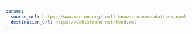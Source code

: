 ```yaml
---
params:
  source_url: https://www.manton.org/.well-known/recommendations.opml
  destination_url: https://dahlstrand.net/feed.xml
---
```

